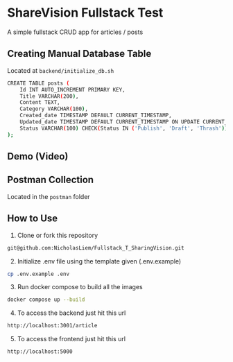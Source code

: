 # ShareVision Fullstack Test
A simple fullstack CRUD app for articles / posts

## Creating Manual Database Table
Located at `backend/initialize_db.sh`
```sh
CREATE TABLE posts (
    Id INT AUTO_INCREMENT PRIMARY KEY,
    Title VARCHAR(200),
    Content TEXT,
    Category VARCHAR(100),
    Created_date TIMESTAMP DEFAULT CURRENT_TIMESTAMP,
    Updated_date TIMESTAMP DEFAULT CURRENT_TIMESTAMP ON UPDATE CURRENT_TIMESTAMP,
    Status VARCHAR(100) CHECK(Status IN ('Publish', 'Draft', 'Thrash'))
);
```

## Demo (Video)

## Postman Collection
Located in the `postman` folder

## How to Use
1. Clone or fork this repository
```sh
git@github.com:NicholasLiem/Fullstack_T_SharingVision.git
```

2. Initialize .env file using the template given (.env.example)
```sh
cp .env.example .env
```

3. Run docker compose to build all the images
```sh
docker compose up --build
```

4. To access the backend just hit this url
```sh
http://localhost:3001/article
```

5. To access the frontend just hit this url
```sh
http://localhost:5000
```
